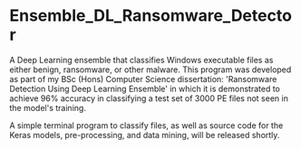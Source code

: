 # Ensemble_DL_Ransomware_Detector
A Deep Learning ensemble that classifies Windows executable files as either benign, ransomware, or other malware.
This program was developed as part of my BSc (Hons) Computer Science dissertation: 'Ransomware Detection Using Deep Learning Ensemble' in which it is demonstrated to achieve 96% accuracy in classifying a test set of 3000 PE files not seen in the model's training.

A simple terminal program to classify files, as well as source code for the Keras models, pre-processing, and data mining, will be released shortly.
